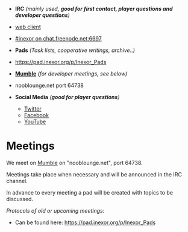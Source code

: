 * **IRC** _(mainly used, **good for first contact, player questions and developer questions**)_
 * [web client](https://webchat.freenode.net/?channels=#inexor)
 * [#inexor on chat.freenode.net:6697](irc://chat.freenode.net:6697/#inexor)

* **Pads** _(Task lists, cooperative writings, archive..)_
 * https://pad.inexor.org/p/Inexor_Pads

* [**Mumble**](https://www.mumble.info/) _(for developer meetings, see below)_
 * nooblounge.net port 64738

* **Social Media** _(**good for player questions**)_
  * [Twitter](https://twitter.com/inexorgame)
  * [Facebook](https://www.facebook.com/inexorgame)
  * [YouTube](https://www.youtube.com/channel/UCKOcY8wxvWq8pGLcESSpfhw)

# Meetings

We meet on [Mumble](https://github.com/mumble-voip/mumble) on "nooblounge.net", port 64738.

Meetings take place when necessary and will be announced in the IRC channel.

In advance to every meeting a pad will be created with topics to be discussed.

_Protocols of old or upcoming meetings:_ 
* Can be found here: https://pad.inexor.org/p/Inexor_Pads
